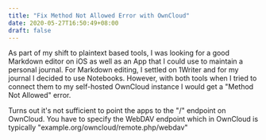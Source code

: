 ```yaml
---
title: "Fix Method Not Allowed Error with OwnCloud"
date: 2020-05-27T16:50:49+08:00
draft: false
---
```


As part of my shift to plaintext based tools, I was looking for a good Markdown editor on iOS as well as an App that I could use to maintain a personal journal. For Markdown editing, I settled on 1Writer and for my journal I decided to use Notebooks. However, with both tools when I tried to connect them to my self-hosted OwnCloud instance I would get a "Method Not Allowed" error.

Turns out it's not sufficient to point the apps to the "/" endpoint on OwnCloud. You have to specify the WebDAV endpoint which in OwnCloud is typically "example.org/owncloud/remote.php/webdav"
